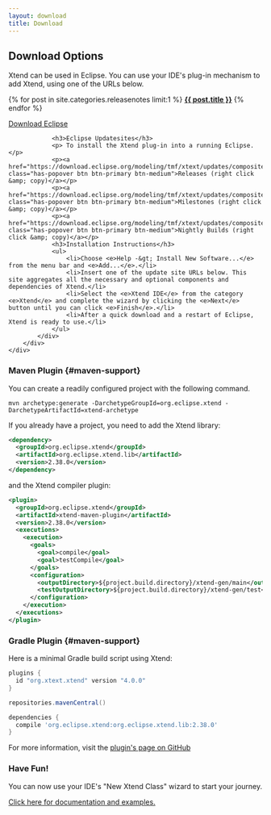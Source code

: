 ```yaml
---
layout: download
title: Download
---
```

<div>
	<div class="container">
		<div class="row">
			<div class="span12">
				<h2>Download Options</h2>
				<p>
		Xtend can be used in Eclipse. You can use your IDE's plug-in mechanism to add Xtend, using one of the URLs below.
				</p>
				<p>
				{% for post in site.categories.releasenotes limit:1 %}
					<strong><a href="releasenotes.html">{{ post.title }}</a></strong>
				{% endfor %}
				</p>
			</div>
		</div>
		<div class="row">
			<div class="span12">
				<a href="https://www.eclipse.org/downloads/" target="_blank" class="has-popover btn btn-success btn-large pull_left">Download Eclipse</a>

				<h3>Eclipse Updatesites</h3>
				<p> To install the Xtend plug-in into a running Eclipse.</p>
				<p><a href="https://download.eclipse.org/modeling/tmf/xtext/updates/composite/releases/" class="has-popover btn btn-primary btn-medium">Releases (right click &amp; copy)</a></p>
				<p><a href="https://download.eclipse.org/modeling/tmf/xtext/updates/composite/milestones/" class="has-popover btn btn-primary btn-medium">Milestones (right click &amp; copy)</a></p>
				<p><a href="https://download.eclipse.org/modeling/tmf/xtext/updates/composite/latest/" class="has-popover btn btn-primary btn-medium">Nightly Builds (right click &amp; copy)</a></p>
				<h3>Installation Instructions</h3>
				<ul>
					<li>Choose <e>Help -&gt; Install New Software...</e> from the menu bar and <e>Add...</e>.</li>
					<li>Insert one of the update site URLs below. This site aggregates all the necessary and optional components and dependencies of Xtend.</li>
					<li>Select the <e>Xtend IDE</e> from the category <e>Xtend</e> and complete the wizard by clicking the <e>Next</e> button until you can click <e>Finish</e>.</li>
					<li>After a quick download and a restart of Eclipse, Xtend is ready to use.</li>
				</ul>
			</div>
		</div>
	</div>
</div>

### Maven Plugin {#maven-support}

You can create a readily configured project with the following command.

```
mvn archetype:generate -DarchetypeGroupId=org.eclipse.xtend -DarchetypeArtifactId=xtend-archetype
```

If you already have a project, you need to add the Xtend library:

```xml
<dependency>
  <groupId>org.eclipse.xtend</groupId>
  <artifactId>org.eclipse.xtend.lib</artifactId>
  <version>2.38.0</version>
</dependency>
```

and the Xtend compiler plugin:

```xml
<plugin>
  <groupId>org.eclipse.xtend</groupId>
  <artifactId>xtend-maven-plugin</artifactId>
  <version>2.38.0</version>
  <executions>
    <execution>
      <goals>
        <goal>compile</goal>
        <goal>testCompile</goal>
      </goals>
      <configuration>
        <outputDirectory>${project.build.directory}/xtend-gen/main</outputDirectory>
        <testOutputDirectory>${project.build.directory}/xtend-gen/test</testOutputDirectory>
      </configuration>
    </execution>
  </executions>
</plugin>
```

### Gradle Plugin {#maven-support}

Here is a minimal Gradle build script using Xtend:

```groovy
plugins {
  id "org.xtext.xtend" version "4.0.0"
}

repositories.mavenCentral()

dependencies {
  compile 'org.eclipse.xtend:org.eclipse.xtend.lib:2.38.0'
}
```

For more information, visit the [plugin's page on GitHub](https://github.com/xtext/xtend-gradle-plugin)

### Have Fun!

You can now use your IDE's "New Xtend Class" wizard to start your journey.

[Click here for documentation and examples.](documentation/101_gettingstarted.html)
